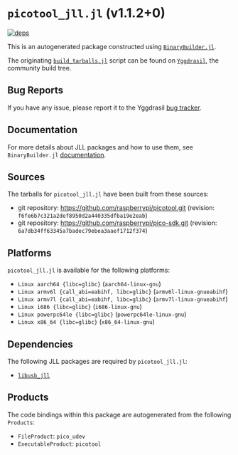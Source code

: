 # `picotool_jll.jl` (v1.1.2+0)

[![deps](https://juliahub.com/docs/picotool_jll/deps.svg)](https://juliahub.com/ui/Packages/picotool_jll/bljvL?page=2)

This is an autogenerated package constructed using [`BinaryBuilder.jl`](https://github.com/JuliaPackaging/BinaryBuilder.jl).

The originating [`build_tarballs.jl`](https://github.com/JuliaPackaging/Yggdrasil/blob/f0283d8ab0bf13b9a403dcabf3c96b9f0a62f216/P/picotool/build_tarballs.jl) script can be found on [`Yggdrasil`](https://github.com/JuliaPackaging/Yggdrasil/), the community build tree.

## Bug Reports

If you have any issue, please report it to the Yggdrasil [bug tracker](https://github.com/JuliaPackaging/Yggdrasil/issues).

## Documentation

For more details about JLL packages and how to use them, see `BinaryBuilder.jl` [documentation](https://docs.binarybuilder.org/stable/jll/).

## Sources

The tarballs for `picotool_jll.jl` have been built from these sources:

* git repository: https://github.com/raspberrypi/picotool.git (revision: `f6fe6b7c321a2def8950d2a440335dfba19e2eab`)
* git repository: https://github.com/raspberrypi/pico-sdk.git (revision: `6a7db34ff63345a7badec79ebea3aaef1712f374`)

## Platforms

`picotool_jll.jl` is available for the following platforms:

* `Linux aarch64 {libc=glibc}` (`aarch64-linux-gnu`)
* `Linux armv6l {call_abi=eabihf, libc=glibc}` (`armv6l-linux-gnueabihf`)
* `Linux armv7l {call_abi=eabihf, libc=glibc}` (`armv7l-linux-gnueabihf`)
* `Linux i686 {libc=glibc}` (`i686-linux-gnu`)
* `Linux powerpc64le {libc=glibc}` (`powerpc64le-linux-gnu`)
* `Linux x86_64 {libc=glibc}` (`x86_64-linux-gnu`)

## Dependencies

The following JLL packages are required by `picotool_jll.jl`:

* [`libusb_jll`](https://github.com/JuliaBinaryWrappers/libusb_jll.jl)

## Products

The code bindings within this package are autogenerated from the following `Products`:

* `FileProduct`: `pico_udev`
* `ExecutableProduct`: `picotool`

